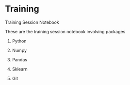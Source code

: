 # Training
Training Session Notebook

These are the training session notebook involving packages

1. Python

2. Numpy

3. Pandas

4. Sklearn

5. Git
